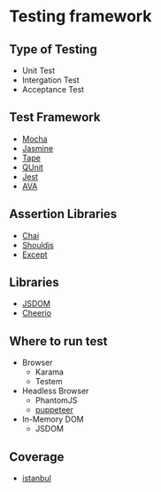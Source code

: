 # Testing framework

## Type of Testing
* Unit Test 
* Intergation Test 
* Acceptance Test

## Test Framework 
* [Mocha](https://mochajs.org/) 
* [Jasmine](https://jasmine.github.io/)
* [Tape](https://ci.testling.com/guide/tape) 
* [QUnit](https://qunitjs.com/) 
* [Jest](https://jestjs.io/)
* [AVA](https://github.com/avajs/ava)

## Assertion Libraries 
* [Chai](https://www.chaijs.com/)
* [Shouldjs](https://shouldjs.github.io/)
* [Except](https://github.com/martinandert/except)

## Libraries
* [JSDOM](https://github.com/jsdom/jsdom)
* [Cheerio](https://cheerio.js.org/)

## Where to run test 
* Browser 
  * Karama 
  * Testem
* Headless Browser 
  * PhantomJS
  * [puppeteer](https://developers.google.com/web/tools/puppeteer)
* In-Memory DOM
  * JSDOM
  
## Coverage 
* [istanbul](https://istanbul.js.org)
